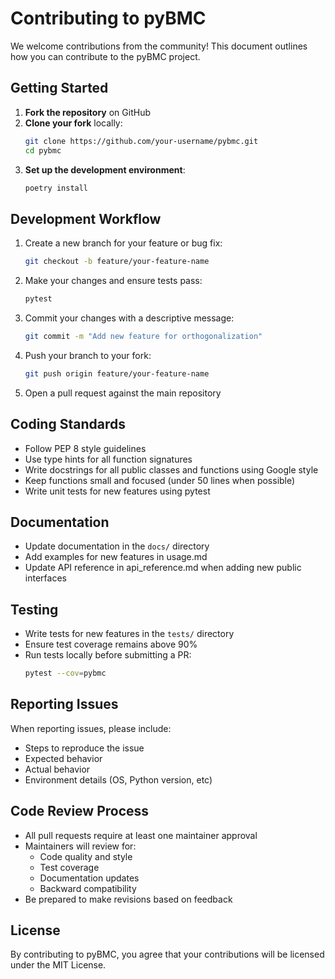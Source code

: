 # Contributing to pyBMC

We welcome contributions from the community! This document outlines how you can contribute to the pyBMC project.

## Getting Started

1. **Fork the repository** on GitHub
2. **Clone your fork** locally:
   ```bash
   git clone https://github.com/your-username/pybmc.git
   cd pybmc
   ```
3. **Set up the development environment**:
   ```bash
   poetry install
   ```

## Development Workflow

1. Create a new branch for your feature or bug fix:
   ```bash
   git checkout -b feature/your-feature-name
   ```
2. Make your changes and ensure tests pass:
   ```bash
   pytest
   ```
3. Commit your changes with a descriptive message:
   ```bash
   git commit -m "Add new feature for orthogonalization"
   ```
4. Push your branch to your fork:
   ```bash
   git push origin feature/your-feature-name
   ```
5. Open a pull request against the main repository

## Coding Standards

- Follow PEP 8 style guidelines
- Use type hints for all function signatures
- Write docstrings for all public classes and functions using Google style
- Keep functions small and focused (under 50 lines when possible)
- Write unit tests for new features using pytest

## Documentation

- Update documentation in the `docs/` directory
- Add examples for new features in usage.md
- Update API reference in api_reference.md when adding new public interfaces

## Testing

- Write tests for new features in the `tests/` directory
- Ensure test coverage remains above 90%
- Run tests locally before submitting a PR:
  ```bash
  pytest --cov=pybmc
  ```

## Reporting Issues

When reporting issues, please include:
- Steps to reproduce the issue
- Expected behavior
- Actual behavior
- Environment details (OS, Python version, etc)

## Code Review Process

- All pull requests require at least one maintainer approval
- Maintainers will review for:
  - Code quality and style
  - Test coverage
  - Documentation updates
  - Backward compatibility
- Be prepared to make revisions based on feedback

## License

By contributing to pyBMC, you agree that your contributions will be licensed under the MIT License.
